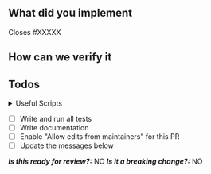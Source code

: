 <!-- Please fill out THE WHOLE PR TEMPLATE. Otherwise we probably have to close the PR due to missing information -->

## What did you implement

<!-- Briefly describe the scope of your PR -->

Closes #XXXXX

## How can we verify it

<!-- A copy-and-pasteable `serverless.yml` file with optional steps to verify the implementation -->

## Todos

<details>
<summary>Useful Scripts</summary>
<!-- You might want to use the following scripts to streamline your development workflow -->

- `npm run test:ci` --> Run all validation checks on proposed changes
- `npm run lint:updated` --> Lint all the updated files
- `npm run lint:fix` --> Automatically fix lint problems (if possible)
- `npm run prettier-check:updated` --> Check if updated files adhere to Prettier config
- `npm run prettify:updated` --> Prettify all the updated files

</details>

- [ ] Write and run all tests
- [ ] Write documentation
- [ ] Enable "Allow edits from maintainers" for this PR
- [ ] Update the messages below

**_Is this ready for review?:_** NO
**_Is it a breaking change?:_** NO
